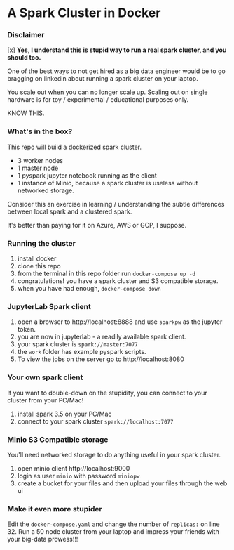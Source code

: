 # A Spark Cluster in Docker

### Disclaimer

[x] **Yes, I understand this is stupid way to run a real spark cluster, and you should too.**

One of the best ways to not get hired as a big data engineer would be to go bragging on linkedin about running a spark cluster on your laptop.

You scale out when you can no longer scale up. Scaling out on single hardware is for toy / experimental / educational purposes only. 

KNOW THIS.

### What's in the box?

This repo will build a dockerized spark cluster.

- 3 worker nodes
- 1 master node
- 1 pyspark jupyter notebook running as the client
- 1 instance of Minio, because a spark cluster is useless without networked storage.

Consider this an exercise in learning / understanding the subtle differences between local spark and a clustered spark.

It's better than paying for it on Azure, AWS or GCP, I suppose.

### Running the cluster

1. install docker
2. clone this repo
3. from the terminal in this repo folder run `docker-compose up -d`
4. congratulations! you have a spark cluster and S3 compatible storage. 
5. when you have had enough, `docker-compose down`

### JupyterLab Spark client 

1. open a browser to http://localhost:8888 and use `sparkpw` as the jupyter token.
2. you are now in jupyterlab - a readily available spark client.
3. your spark cluster is `spark://master:7077`
4. the `work` folder has example pyspark scripts.
5. To view the jobs on the server go to http://localhost:8080 

### Your own spark client

If you want to double-down on the stupidity, you can connect to your cluster from your PC/Mac!

1. install spark 3.5 on your PC/Mac
2. connect to your spark cluster `spark://localhost:7077`

### Minio S3 Compatible storage

You'll need networked storage to do anything useful in your spark cluster.

1. open minio client http://localhost:9000
2. login as user `minio` with password `miniopw`
3. create a bucket for your files and then upload your files through the web ui

### Make it even more stupider

Edit the `docker-compose.yaml` and change the number of `replicas:` on line 32. Run a  50 node cluster from your laptop and impress your friends with your big-data prowess!!!


